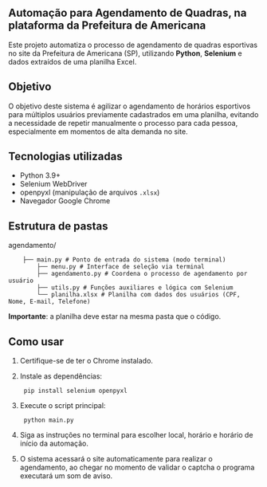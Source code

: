 ## Automação para Agendamento de Quadras, na plataforma da Prefeitura de Americana


Este projeto automatiza o processo de agendamento de quadras esportivas no site da Prefeitura de Americana (SP), utilizando **Python**, **Selenium** e dados extraídos de uma planilha Excel.

##  Objetivo

O objetivo deste sistema é agilizar o agendamento de horários esportivos para múltiplos usuários previamente cadastrados em uma planilha, evitando a necessidade de repetir manualmente o processo para cada pessoa, especialmente em momentos de alta demanda no site.

## Tecnologias utilizadas

- Python 3.9+
- Selenium WebDriver
- openpyxl (manipulação de arquivos `.xlsx`)
- Navegador Google Chrome

## Estrutura de pastas

agendamento/ 

		├── main.py # Ponto de entrada do sistema (modo terminal) 
            ├── menu.py # Interface de seleção via terminal 
            ├── agendamento.py # Coordena o processo de agendamento por usuário 
            ├── utils.py # Funções auxiliares e lógica com Selenium 
            └── planilha.xlsx # Planilha com dados dos usuários (CPF, Nome, E-mail, Telefone)


**Importante**: a planilha deve estar na mesma pasta que o código.

## Como usar

1. Certifique-se de ter o Chrome instalado.
2. Instale as dependências:

		pip install selenium openpyxl
3. Execute o script principal:

		python main.py
4. Siga as instruções no terminal para escolher local, horário e horário de início da automação.
5. O sistema acessará o site automaticamente para realizar o agendamento, ao chegar no momento de validar o captcha o programa executará um som de aviso.
